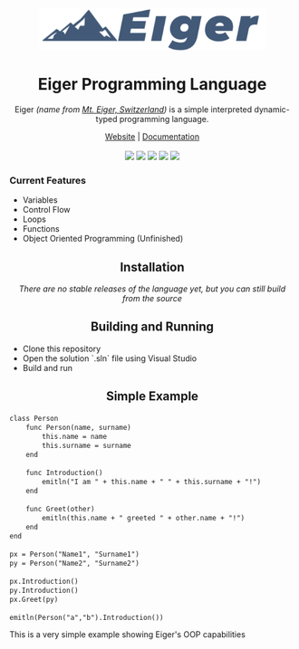<div align="center">
    <img src="artwork/logo-gray.png" width="400px" />
    <h1>Eiger Programming Language</h1>
    <p>
      Eiger <i>(name from <a href="https://en.wikipedia.org/wiki/Eiger" target="_blank">Mt. Eiger, Switzerland</a>)</i> is a simple interpreted dynamic-typed programming language.
    </p>
    <a href="https://eigerproject.github.io" target="_blank">Website</a>
    |
    <a href="https://eigerproject.github.io/docs" target="_blank">Documentation</a>
    <br><br>
    <img src="https://img.shields.io/github/license/eigerproject/eigercs?label=license">
    <img src="https://img.shields.io/github/repo-size/eigerproject/eigerlang?label=Code%20Size">
    <img src="https://img.shields.io/github/contributors/eigerproject/eigercs?label=contributors">
    <img src="https://github.com/eigerproject/eigerlang/actions/workflows/test.yml/badge.svg">
    <img src="https://img.shields.io/github/stars/eigerproject/eigerlang">
  </div>
  <h3>Current Features</h3>
  <ul>
      <li>Variables</li>
      <li>Control Flow</li>
      <li>Loops</li>
      <li>Functions</li>
      <li>Object Oriented Programming (Unfinished)</li>
  </ul>
  <h2 align="center">Installation</h2>
  <i><p align="center">
    There are no stable releases of the language yet, but you can still build from the source
  </p></i>
  <h2 align="center">Building and Running</h2>
  <ul>
      <li>Clone this repository</li>
      <li>Open the solution `.sln` file using Visual Studio</li>
      <li>Build and run</li>
  </ul>
  <h2 align="center">Simple Example</h2>
  
  ```
  class Person
      func Person(name, surname)
          this.name = name
          this.surname = surname
      end
  
      func Introduction()
          emitln("I am " + this.name + " " + this.surname + "!")
      end
  
      func Greet(other)
          emitln(this.name + " greeted " + other.name + "!")
      end
  end
  
  px = Person("Name1", "Surname1")
  py = Person("Name2", "Surname2")
  
  px.Introduction()
  py.Introduction()
  px.Greet(py)
  
  emitln(Person("a","b").Introduction())
  ```
  
  This is a very simple example showing Eiger's OOP capabilities
  
